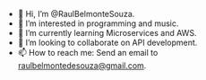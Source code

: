 - 👋 Hi, I’m @RaulBelmonteSouza.
- 👀 I’m interested in programming and music.
- 🌱 I’m currently learning Microservices and AWS.
- 💞️ I’m looking to collaborate on API development.
- 📫 How to reach me: Send an email to raulbelmontedesouza@gmail.com.

<!---
RaulBelmonteSouza/RaulBelmonteSouza is a ✨ special ✨ repository because its `README.md` (this file) appears on your GitHub profile.
You can click the Preview link to take a look at your changes.
--->
